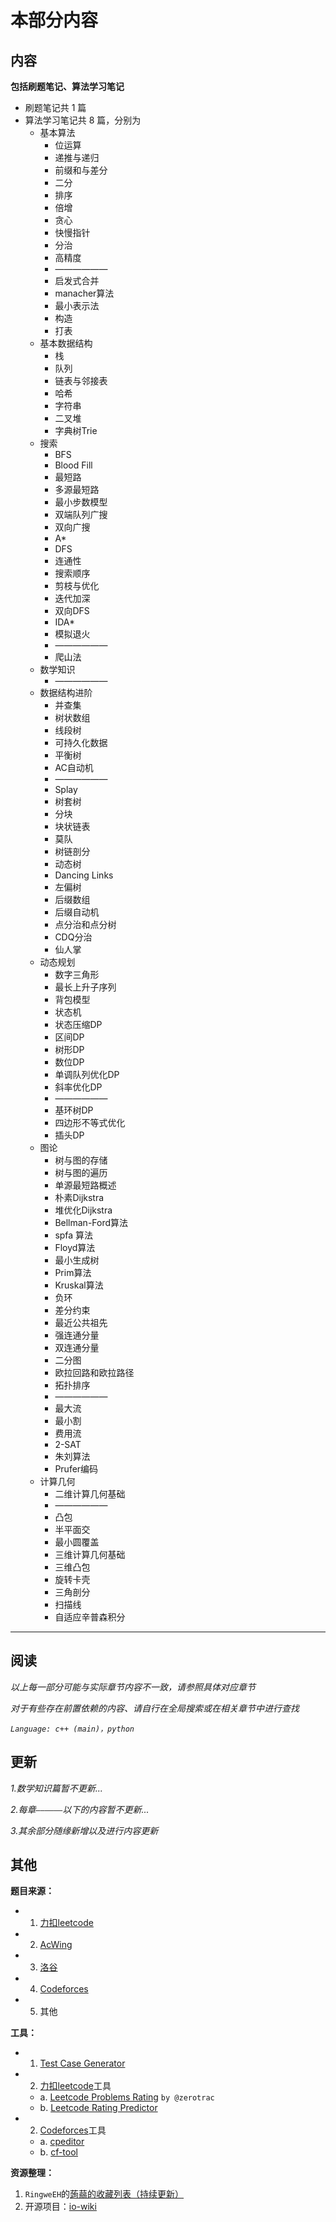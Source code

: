 # 本部分内容

## 内容

**包括刷题笔记、算法学习笔记**

- 刷题笔记共 1 篇
- 算法学习笔记共 8 篇，分别为
    + 基本算法
        + 位运算
        + 递推与递归
        + 前缀和与差分
        + 二分
        + 排序
        + 倍增
        + 贪心
        + 快慢指针
        + 分治
        + 高精度
        + ——————
        + 启发式合并
        + manacher算法
        + 最小表示法
        + 构造
        + 打表
    + 基本数据结构
        + 栈
        + 队列
        + 链表与邻接表
        + 哈希
        + 字符串
        + 二叉堆
        + 字典树Trie
    + 搜索
        + BFS
        + Blood Fill
        + 最短路
        + 多源最短路
        + 最小步数模型
        + 双端队列广搜
        + 双向广搜
        + A*
        + DFS
        + 连通性
        + 搜索顺序
        + 剪枝与优化
        + 迭代加深
        + 双向DFS
        + IDA*
        + 模拟退火
        + ——————
        + 爬山法
    + 数学知识
        + ——————
    + 数据结构进阶
        + 并查集
        + 树状数组
        + 线段树
        + 可持久化数据
        + 平衡树
        + AC自动机
        + ——————
        + Splay
        + 树套树
        + 分块
        + 块状链表
        + 莫队
        + 树链剖分
        + 动态树
        + Dancing Links
        + 左偏树
        + 后缀数组
        + 后缀自动机
        + 点分治和点分树
        + CDQ分治
        + 仙人掌
    + 动态规划
        + 数字三角形
        + 最长上升子序列
        + 背包模型
        + 状态机
        + 状态压缩DP
        + 区间DP
        + 树形DP
        + 数位DP
        + 单调队列优化DP
        + 斜率优化DP
        + ——————
        + 基环树DP
        + 四边形不等式优化
        + 插头DP
    + 图论
        + 树与图的存储
        + 树与图的遍历
        + 单源最短路概述
        + 朴素Dijkstra
        + 堆优化Dijkstra
        + Bellman-Ford算法
        + spfa 算法
        + Floyd算法
        + 最小生成树
        + Prim算法
        + Kruskal算法
        + 负环
        + 差分约束
        + 最近公共祖先
        + 强连通分量
        + 双连通分量
        + 二分图
        + 欧拉回路和欧拉路径
        + 拓扑排序
        + ——————
        + 最大流
        + 最小割
        + 费用流
        + 2-SAT
        + 朱刘算法
        + Prufer编码
    + 计算几何
        + 二维计算几何基础
        + ——————
        + 凸包
        + 半平面交
        + 最小圆覆盖
        + 三维计算几何基础
        + 三维凸包
        + 旋转卡壳
        + 三角剖分
        + 扫描线
        + 自适应辛普森积分



---


## 阅读

*以上每一部分可能与实际章节内容不一致，请参照具体对应章节*


*对于有些存在前置依赖的内容、请自行在全局搜索或在相关章节中进行查找*



*`Language: c++ (main)，python`*

## 更新


*1.数学知识篇暂不更新...*

*2.每章`——————`以下的内容暂不更新...*

*3.其余部分随缘新增以及进行内容更新*



## 其他



**题目来源：**
- 1. [力扣leetcode](https://leetcode-cn.com/problemset/all/?page=1)
- 2. [AcWing](https://www.acwing.com/problem/)
- 3. [洛谷](https://www.luogu.com.cn/)
- 4. [Codeforces](https://codeforces.com/)
- 5. 其他


**工具：**

- 1. [Test Case Generator](http://generatortestcase.herokuapp.com/)
- 2. [力扣leetcode](https://leetcode-cn.com/problemset/all/?page=1)工具
    - a. [Leetcode Problems Rating](https://zerotrac.github.io/leetcode_problem_rating/) `by @zerotrac`
    - b. [Leetcode Rating Predictor](https://lcpredictor.herokuapp.com/)
- 2. [Codeforces](https://codeforces.com/)工具
    - a. [cpeditor](https://cpeditor.org/)
    - b. [cf-tool](https://github.com/xalanq/cf-tool/releases)


**资源整理：**

1. `RingweEH`的[蒟蒻的收藏列表（持续更新）](https://www.cnblogs.com/UntitledCpp/p/13912593.html)
2. 开源项目：[io-wiki](https://oi-wiki.org/)



